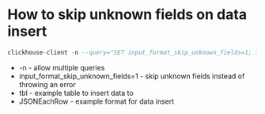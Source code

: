 # How to skip unknown fields on data insert

```sql
clickhouse-client -n --query="SET input_format_skip_unknown_fields=1; INSERT INTO tbl FORMAT JSONEachRow;"
```

- -n - allow multiple queries
- input_format_skip_unknown_fields=1 - skip unknown fields instead of throwing an error
- tbl - example table to insert data to
- JSONEachRow - example format for data insert
